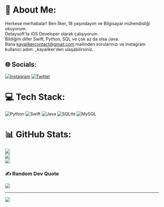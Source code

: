 # 💫 About Me:
Herkese merhabalar! Ben İlker, 18 yaşındayım ve Bilgisayar mühendisliği okuyorum.<br>Detaysoft'ta iOS Developer olarak çalışıyorum.<br>Bildiğim diller Swift, Python, SQL ve çok az da olsa Java. <br>Bana kayailkercontact@gmail.com mailinden sorularınızı ve Instagram kullanıcı adım: _kayailker'den ulaşabilirsiniz.<br>


## 🌐 Socials:
[![Instagram](https://img.shields.io/badge/Instagram-%23E4405F.svg?logo=Instagram&logoColor=white)](https://instagram.com/_kayailker) [![Twitter](https://img.shields.io/badge/Twitter-%231DA1F2.svg?logo=Twitter&logoColor=white)](https://twitter.com/WalterHartwel20) 

# 💻 Tech Stack:
![Python](https://img.shields.io/badge/python-3670A0?style=for-the-badge&logo=python&logoColor=ffdd54) ![Swift](https://img.shields.io/badge/swift-F54A2A?style=for-the-badge&logo=swift&logoColor=white) ![Java](https://img.shields.io/badge/java-%23ED8B00.svg?style=for-the-badge&logo=java&logoColor=white) ![SQLite](https://img.shields.io/badge/sqlite-%2307405e.svg?style=for-the-badge&logo=sqlite&logoColor=white) ![MySQL](https://img.shields.io/badge/mysql-%2300f.svg?style=for-the-badge&logo=mysql&logoColor=white)
# 📊 GitHub Stats:
![](https://github-readme-stats.vercel.app/api?username=kayailkerugur&theme=dark&hide_border=false&include_all_commits=false&count_private=false)<br/>
![](https://github-readme-streak-stats.herokuapp.com/?user=kayailkerugur&theme=dark&hide_border=false)<br/>
![](https://github-readme-stats.vercel.app/api/top-langs/?username=kayailkerugur&theme=dark&hide_border=false&include_all_commits=false&count_private=false&layout=compact)

### ✍️ Random Dev Quote
![](https://quotes-github-readme.vercel.app/api?type=horizontal&theme=radical)

---
[![](https://visitcount.itsvg.in/api?id=kayailkerugur&icon=0&color=0)](https://visitcount.itsvg.in)

<!-- Proudly created with GPRM ( https://gprm.itsvg.in ) -->
